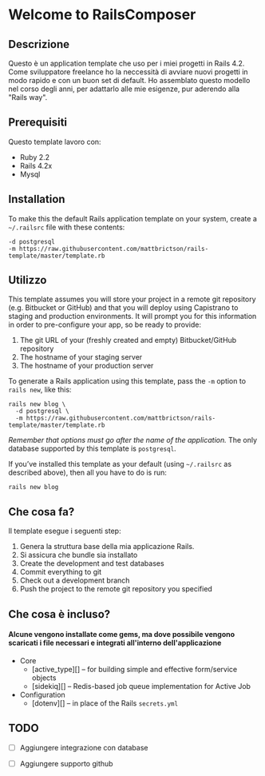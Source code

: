 # Welcome to RailsComposer

## Descrizione
Questo è un application template che uso per i miei progetti in Rails 4.2.
Come sviluppatore freelance ho la neccessità di avviare nuovi progetti in modo rapido e con un buon set di default.
Ho assemblato questo modello nel corso degli anni, per adattarlo alle mie esigenze, pur aderendo alla "Rails way".


## Prerequisiti
Questo template lavoro con:
* Ruby 2.2
* Rails 4.2x
* Mysql

## Installation

To make this the default Rails application template on your system, create a `~/.railsrc` file with these contents:

```
-d postgresql
-m https://raw.githubusercontent.com/mattbrictson/rails-template/master/template.rb
```

## Utilizzo
This template assumes you will store your project in a remote git repository (e.g. Bitbucket or GitHub) and that you will deploy using Capistrano to staging and production environments. It will prompt you for this information in order to pre-configure your app, so be ready to provide:

1. The git URL of your (freshly created and empty) Bitbucket/GitHub repository
2. The hostname of your staging server
3. The hostname of your production server

To generate a Rails application using this template, pass the `-m` option to `rails new`, like this:

```
rails new blog \
  -d postgresql \
  -m https://raw.githubusercontent.com/mattbrictson/rails-template/master/template.rb
```

*Remember that options must go after the name of the application.* The only database supported by this template is `postgresql`.

If you’ve installed this template as your default (using `~/.railsrc` as described above), then all you have to do is run:

```
rails new blog
```

## Che cosa fa?
Il template esegue i seguenti step:
1. Genera la struttura base della mia applicazione Rails.
2. Si assicura che bundle sia installato
3. Create the development and test databases
4. Commit everything to git
5. Check out a development branch
6. Push the project to the remote git repository you specified

## Che cosa è incluso?
#### Alcune vengono installate come gems, ma dove possibile vengono scaricati i file necessari e integrati all'interno dell'applicazione
* Core
    * [active_type][] – for building simple and effective form/service objects
    * [sidekiq][] – Redis-based job queue implementation for Active Job
* Configuration
    * [dotenv][] – in place of the Rails `secrets.yml`







## TODO
- [ ] Aggiungere integrazione con database
- [ ] Aggiungere supporto github

